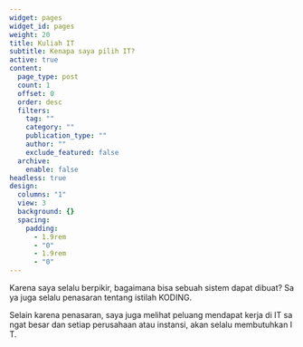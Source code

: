 ```yaml
---
widget: pages
widget_id: pages
weight: 20
title: Kuliah IT
subtitle: Kenapa saya pilih IT?
active: true
content:
  page_type: post
  count: 1
  offset: 0
  order: desc
  filters:
    tag: ""
    category: ""
    publication_type: ""
    author: ""
    exclude_featured: false
  archive:
    enable: false
headless: true
design:
  columns: "1"
  view: 3
  background: {}
  spacing:
    padding:
      - 1.9rem
      - "0"
      - 1.9rem
      - "0"
---
```

Karena saya selalu berpikir, bagaimana bisa sebuah sistem dapat dibuat? Saya juga selalu penasaran tentang istilah KODING.

Selain karena penasaran, saya juga melihat peluang mendapat kerja di IT sangat besar dan setiap perusahaan atau instansi, akan selalu membutuhkan IT.